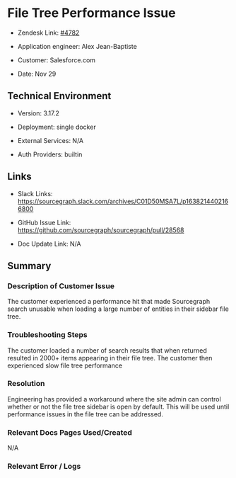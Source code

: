 

# File Tree Performance Issue <!-- Ticket Title  Hint: include keywords to make it searchable -->



- Zendesk Link: [#4782](https://sourcegraph.zendesk.com/agent/tickets/4782)

- Application engineer: Alex Jean-Baptiste

- Customer: Salesforce.com <!-- Redact if this contains personally identifying information -->

- Date: Nov 29


<!-- Data populated from integration, speak to Ben Gordon or Michael Bali if not working -->

<!-- During Internal team trial, fill missing data manually (we are waiting for all data to sync) -->



## Technical Environment

- Version: 3.17.2​

- Deployment: single docker

- External Services: N/A

- Auth Providers: builtin





## Links
<!-- Data for application engineer manual entry -->
- Slack Links: https://sourcegraph.slack.com/archives/C01D50MSA7L/p1638214402166800

- GitHub Issue Link: https://github.com/sourcegraph/sourcegraph/pull/28568

- Doc Update Link: N/A



## Summary

### Description of Customer Issue
The customer experienced a performance hit that made Sourcegraph search unusable when loading a large number of entities in their sidebar file tree.



### Troubleshooting Steps


The customer loaded a number of search results that when returned resulted in 2000+ items appearing in their file tree.
The customer then experienced slow file tree performance 



### Resolution

Engineering has provided a workaround where the site admin can control whether or not the file tree sidebar is open by default. This will be used until performance issues in the file tree can be addressed.



### Relevant Docs Pages Used/Created
N/A



### Relevant Error / Logs

<!-- Please redact keys, tokens, and personal identifying information -->




<!-- Once complete, upload a copy to https://github.com/sourcegraph/support-tools-internal/tree/main/resolved-tickets as a .md file -->
<!-- Name the file 4782.md -->
